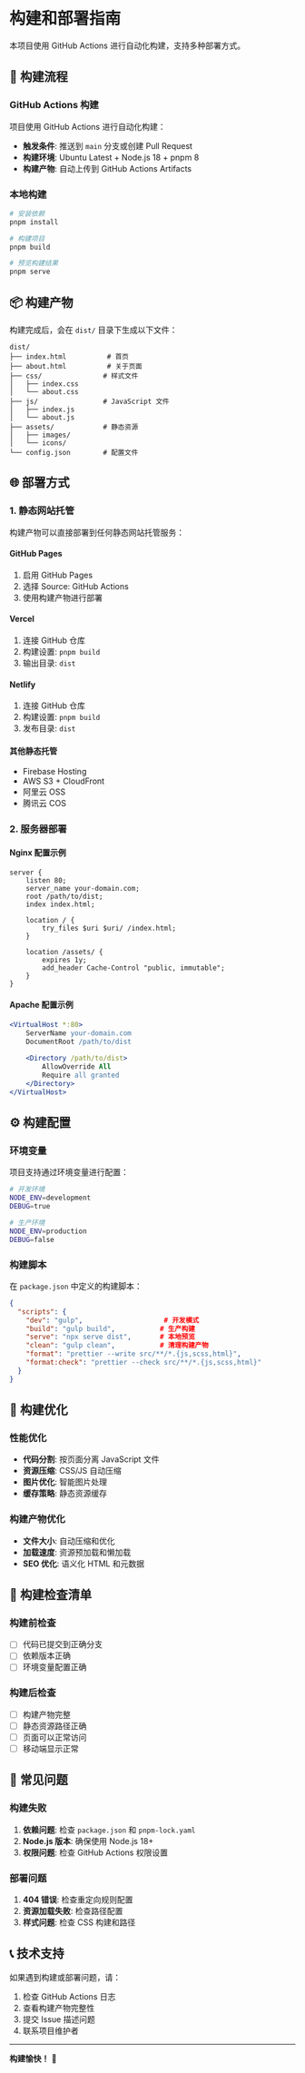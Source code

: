 # 构建和部署指南

本项目使用 GitHub Actions 进行自动化构建，支持多种部署方式。

## 🚀 构建流程

### GitHub Actions 构建

项目使用 GitHub Actions 进行自动化构建：

- **触发条件**: 推送到 `main` 分支或创建 Pull Request
- **构建环境**: Ubuntu Latest + Node.js 18 + pnpm 8
- **构建产物**: 自动上传到 GitHub Actions Artifacts

### 本地构建

```bash
# 安装依赖
pnpm install

# 构建项目
pnpm build

# 预览构建结果
pnpm serve
```

## 📦 构建产物

构建完成后，会在 `dist/` 目录下生成以下文件：

```
dist/
├── index.html          # 首页
├── about.html          # 关于页面
├── css/               # 样式文件
│   ├── index.css
│   └── about.css
├── js/                # JavaScript 文件
│   ├── index.js
│   └── about.js
├── assets/            # 静态资源
│   ├── images/
│   └── icons/
└── config.json        # 配置文件
```

## 🌐 部署方式

### 1. 静态网站托管

构建产物可以直接部署到任何静态网站托管服务：

#### GitHub Pages
1. 启用 GitHub Pages
2. 选择 Source: GitHub Actions
3. 使用构建产物进行部署

#### Vercel
1. 连接 GitHub 仓库
2. 构建设置: `pnpm build`
3. 输出目录: `dist`

#### Netlify
1. 连接 GitHub 仓库
2. 构建设置: `pnpm build`
3. 发布目录: `dist`

#### 其他静态托管
- Firebase Hosting
- AWS S3 + CloudFront
- 阿里云 OSS
- 腾讯云 COS

### 2. 服务器部署

#### Nginx 配置示例
```nginx
server {
    listen 80;
    server_name your-domain.com;
    root /path/to/dist;
    index index.html;

    location / {
        try_files $uri $uri/ /index.html;
    }

    location /assets/ {
        expires 1y;
        add_header Cache-Control "public, immutable";
    }
}
```

#### Apache 配置示例
```apache
<VirtualHost *:80>
    ServerName your-domain.com
    DocumentRoot /path/to/dist
    
    <Directory /path/to/dist>
        AllowOverride All
        Require all granted
    </Directory>
</VirtualHost>
```

## ⚙️ 构建配置

### 环境变量

项目支持通过环境变量进行配置：

```bash
# 开发环境
NODE_ENV=development
DEBUG=true

# 生产环境
NODE_ENV=production
DEBUG=false
```

### 构建脚本

在 `package.json` 中定义的构建脚本：

```json
{
  "scripts": {
    "dev": "gulp",                    # 开发模式
    "build": "gulp build",           # 生产构建
    "serve": "npx serve dist",       # 本地预览
    "clean": "gulp clean",           # 清理构建产物
    "format": "prettier --write src/**/*.{js,scss,html}",
    "format:check": "prettier --check src/**/*.{js,scss,html}"
  }
}
```

## 🔧 构建优化

### 性能优化
- **代码分割**: 按页面分离 JavaScript 文件
- **资源压缩**: CSS/JS 自动压缩
- **图片优化**: 智能图片处理
- **缓存策略**: 静态资源缓存

### 构建产物优化
- **文件大小**: 自动压缩和优化
- **加载速度**: 资源预加载和懒加载
- **SEO 优化**: 语义化 HTML 和元数据

## 📝 构建检查清单

### 构建前检查
- [ ] 代码已提交到正确分支
- [ ] 依赖版本正确
- [ ] 环境变量配置正确

### 构建后检查
- [ ] 构建产物完整
- [ ] 静态资源路径正确
- [ ] 页面可以正常访问
- [ ] 移动端显示正常

## 🐛 常见问题

### 构建失败
1. **依赖问题**: 检查 `package.json` 和 `pnpm-lock.yaml`
2. **Node.js 版本**: 确保使用 Node.js 18+
3. **权限问题**: 检查 GitHub Actions 权限设置

### 部署问题
1. **404 错误**: 检查重定向规则配置
2. **资源加载失败**: 检查路径配置
3. **样式问题**: 检查 CSS 构建和路径

## 📞 技术支持

如果遇到构建或部署问题，请：
1. 检查 GitHub Actions 日志
2. 查看构建产物完整性
3. 提交 Issue 描述问题
4. 联系项目维护者

---

**构建愉快！** 🎉